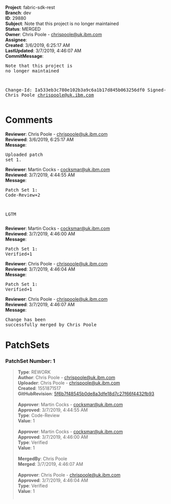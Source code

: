 <strong>Project</strong>: fabric-sdk-rest<br><strong>Branch</strong>: dev<br><strong>ID</strong>: 29880<br><strong>Subject</strong>: Note that this project is no longer maintained<br><strong>Status</strong>: MERGED<br><strong>Owner</strong>: Chris Poole - chrispoole@uk.ibm.com<br><strong>Assignee</strong>:<br><strong>Created</strong>: 3/6/2019, 6:25:17 AM<br><strong>LastUpdated</strong>: 3/7/2019, 4:46:07 AM<br><strong>CommitMessage</strong>:<br><pre>Note that this project is no longer maintained

Change-Id: Ia533eb3c780e102b3a9c6a1b17d845b063256df0
Signed-off-by: Chris Poole <chrispoole@uk.ibm.com>
</pre><h1>Comments</h1><strong>Reviewer</strong>: Chris Poole - chrispoole@uk.ibm.com<br><strong>Reviewed</strong>: 3/6/2019, 6:25:17 AM<br><strong>Message</strong>: <pre>Uploaded patch set 1.</pre><strong>Reviewer</strong>: Martin Cocks - cocksmar@uk.ibm.com<br><strong>Reviewed</strong>: 3/7/2019, 4:44:55 AM<br><strong>Message</strong>: <pre>Patch Set 1: Code-Review+2

LGTM</pre><strong>Reviewer</strong>: Martin Cocks - cocksmar@uk.ibm.com<br><strong>Reviewed</strong>: 3/7/2019, 4:46:00 AM<br><strong>Message</strong>: <pre>Patch Set 1: Verified+1</pre><strong>Reviewer</strong>: Chris Poole - chrispoole@uk.ibm.com<br><strong>Reviewed</strong>: 3/7/2019, 4:46:04 AM<br><strong>Message</strong>: <pre>Patch Set 1: Verified+1</pre><strong>Reviewer</strong>: Chris Poole - chrispoole@uk.ibm.com<br><strong>Reviewed</strong>: 3/7/2019, 4:46:07 AM<br><strong>Message</strong>: <pre>Change has been successfully merged by Chris Poole</pre><h1>PatchSets</h1><h3>PatchSet Number: 1</h3><blockquote><strong>Type</strong>: REWORK<br><strong>Author</strong>: Chris Poole - chrispoole@uk.ibm.com<br><strong>Uploader</strong>: Chris Poole - chrispoole@uk.ibm.com<br><strong>Created</strong>: 1551871517<br><strong>GitHubRevision</strong>: [5f6b7f48545b0de8a3dfe18d7c27f66f4432fb93](https://github.com/hyperledger/fabric-sdk-rest/commit/5f6b7f48545b0de8a3dfe18d7c27f66f4432fb93)<br><br><strong>Approver</strong>: Martin Cocks - cocksmar@uk.ibm.com<br><strong>Approved</strong>: 3/7/2019, 4:44:55 AM<br><strong>Type</strong>: Code-Review<br><strong>Value</strong>: 1<br><br><strong>Approver</strong>: Martin Cocks - cocksmar@uk.ibm.com<br><strong>Approved</strong>: 3/7/2019, 4:46:00 AM<br><strong>Type</strong>: Verified<br><strong>Value</strong>: 1<br><br><strong>MergedBy</strong>: Chris Poole<br><strong>Merged</strong>: 3/7/2019, 4:46:07 AM<br><br><strong>Approver</strong>: Chris Poole - chrispoole@uk.ibm.com<br><strong>Approved</strong>: 3/7/2019, 4:46:04 AM<br><strong>Type</strong>: Verified<br><strong>Value</strong>: 1<br><br></blockquote>